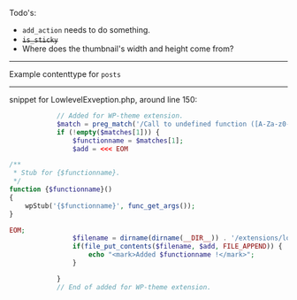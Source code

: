 Todo's: 

 - `add_action` needs to do something.
 - ~~`is_sticky`~~
 - Where does the thumbnail's width and height come from?


-------

Example contenttype for `posts`




-------

snippet for LowlevelExveption.php, around line 150: 

```php
            // Added for WP-theme extension.
            $match = preg_match('/Call to undefined function ([A-Za-z0-9_-]+)\(\)/i', $error['message'], $matches);
            if (!empty($matches[1])) {
                $functionname = $matches[1];
                $add = <<< EOM

/**
 * Stub for {$functionname}.
 */
function {$functionname}()
{
    wpStub('{$functionname}', func_get_args());
}

EOM;
                $filename = dirname(dirname(__DIR__)) . '/extensions/local/bobdenotter/wp-theme/wp_functions.php';
                if(file_put_contents($filename, $add, FILE_APPEND)) {
                    echo "<mark>Added $functionname !</mark>";
                }

            }
            // End of added for WP-theme extension.
```